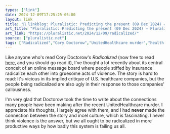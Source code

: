```yaml
---
types: ["link"]
date: 2024-12-09T17:25:25-05:00
layout: link
title: "🔗 linkblog: Pluralistic: Predicting the present (09 Dec 2024) – Pluralistic: Daily links from Cory Doctorow'"
art_title: "Pluralistic: Predicting the present (09 Dec 2024) – Pluralistic: Daily links from Cory Doctorow"
art_link: "https://pluralistic.net/2024/12/09/radicalized/"
source: ["pluralistic.net"]
tags: ["Radicalized","Cory Doctorow","UnitedHealthcare murder","health care"]
---
```

Like anyone who's read Cory Doctorow's *Radicalized* (now free to read [here](https://prospect.org/culture/books/2024-12-09-radicalized-cory-doctorow-story-health-care/), and you should go read it), I've thought a lot recently about its central conceit of an online message board where people stiffed by insurance radicalize each other into gruesome acts of violence. The story is hard to read: It's vicious in its implied critique of U.S. healthcare companies, but the people being radicalized are also ugly in their response to those companies' callousness.

I'm very glad that Doctorow took the time to write about the connections many people have been making after the recent UnitedHealthcare murder. I appreciate his thoughts, I largely agree with them, and I had **never** made the connection between the story and incel culture, which is fascinating. I never think violence is the answer, but we all ought to be radicalized in more productive ways by how badly this system is failing us all.
